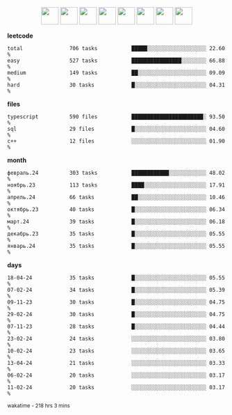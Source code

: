 <div align="center"><img src="https://assets.leetcode.com/static_assets/marketing/2024-100-lg.png" width="40" height="40"> <img src="https://assets.leetcode.com/static_assets/marketing/2024-50-lg.png" width="40" height="40"> <img src="https://assets.leetcode.com/static_assets/marketing/lg50.png" width="40" height="40"> <img src="https://leetcode.com/static/images/badges/dcc-2024-3.png" width="40" height="40"> <img src="https://leetcode.com/static/images/badges/dcc-2024-2.png" width="40" height="40"> <img src="https://leetcode.com/static/images/badges/dcc-2024-1.png" width="40" height="40"> <img src="https://leetcode.com/static/images/badges/dcc-2023-12.png" width="40" height="40"> <img src="https://leetcode.com/static/images/badges/dcc-2023-11.png" width="40" height="40"> </div>

**leetcode**
```text
total               706 tasks           █████░░░░░░░░░░░░░░░░░░░ 22.60 %             
easy                527 tasks           ████████████████░░░░░░░░ 66.88 %             
medium              149 tasks           ██░░░░░░░░░░░░░░░░░░░░░░ 09.09 %             
hard                30 tasks            █░░░░░░░░░░░░░░░░░░░░░░░ 04.31 %             
```

**files**
```text
typescript          590 files           ███████████████████████░ 93.50 %             
sql                 29 files            █░░░░░░░░░░░░░░░░░░░░░░░ 04.60 %             
c++                 12 files            ░░░░░░░░░░░░░░░░░░░░░░░░ 01.90 %             
```

**month**
```text
февраль.24          303 tasks           ████████████░░░░░░░░░░░░ 48.02 %             
ноябрь.23           113 tasks           ████░░░░░░░░░░░░░░░░░░░░ 17.91 %             
апрель.24           66 tasks            ██░░░░░░░░░░░░░░░░░░░░░░ 10.46 %             
октябрь.23          40 tasks            █░░░░░░░░░░░░░░░░░░░░░░░ 06.34 %             
март.24             39 tasks            █░░░░░░░░░░░░░░░░░░░░░░░ 06.18 %             
декабрь.23          35 tasks            █░░░░░░░░░░░░░░░░░░░░░░░ 05.55 %             
январь.24           35 tasks            █░░░░░░░░░░░░░░░░░░░░░░░ 05.55 %             
```

**days**
```text
18-04-24            35 tasks            █░░░░░░░░░░░░░░░░░░░░░░░ 05.55 %             
07-02-24            34 tasks            █░░░░░░░░░░░░░░░░░░░░░░░ 05.39 %             
09-11-23            30 tasks            █░░░░░░░░░░░░░░░░░░░░░░░ 04.75 %             
29-02-24            30 tasks            █░░░░░░░░░░░░░░░░░░░░░░░ 04.75 %             
07-11-23            28 tasks            █░░░░░░░░░░░░░░░░░░░░░░░ 04.44 %             
23-02-24            24 tasks            ░░░░░░░░░░░░░░░░░░░░░░░░ 03.80 %             
10-02-24            23 tasks            ░░░░░░░░░░░░░░░░░░░░░░░░ 03.65 %             
13-04-24            21 tasks            ░░░░░░░░░░░░░░░░░░░░░░░░ 03.33 %             
06-02-24            20 tasks            ░░░░░░░░░░░░░░░░░░░░░░░░ 03.17 %             
11-02-24            20 tasks            ░░░░░░░░░░░░░░░░░░░░░░░░ 03.17 %             
```

<sub>wakatime - 218 hrs 3 mins</sub>